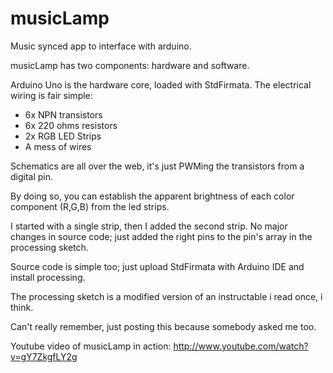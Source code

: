 musicLamp
=========

Music synced app to interface with arduino.

musicLamp has two components: hardware and software.

Arduino Uno is the hardware core, loaded with StdFirmata. The electrical wiring is fair simple:

- 6x NPN transistors
- 6x 220 ohms resistors
- 2x RGB LED Strips
- A mess of wires

Schematics are all over the web, it's just PWMing the transistors from a digital pin.

By doing so, you can establish the apparent brightness of each color component (R,G,B) from the led strips.

I started with a single strip, then I added the second strip. No major changes in source code;
just added the right pins to the pin's array in the processing sketch.

Source code is simple too; just upload StdFirmata with Arduino IDE and install processing. 

The processing sketch is a modified version of an instructable i read once, i think. 

Can't really remember, just posting this because somebody asked me too.

Youtube video of musicLamp in action: http://www.youtube.com/watch?v=gY7ZkgfLY2g
